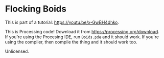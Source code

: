 # Flocking Boids

This is part of a tutorial: https://youtu.be/x-GwBH4dhko.

This is Processing code! Download it from https://processing.org/download. If you're using the Procesing IDE, run `Boids.pde` and it should work. If you're using the compiler, then compile the thing and it should work too.

Unlicensed.